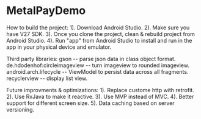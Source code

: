 # MetalPayDemo

How to build the project:
1). Download Android Studio.
2). Make sure you have V27 SDK.
3). Once you clone the project, clean & rebuild project from Android Studio.
4). Run "app" from Android Studio to install and run in the app in your physical device and emulator.

Third party libraries:
gson -- parse json data in class object format.
de.hdodenhof:circleimageview  -- turn imageview to rounded imageview.
android.arch.lifecycle  -- ViewModel to persist data across all fragments.
recyclerview  -- display list view.

Future improvments & optimizations:
1). Replace custome http with retrofit.
2). Use RxJava to make it reactive.
3). Use MVP instead of MVC.
4). Better support for different screen size.
5). Data caching based on server versioning.

